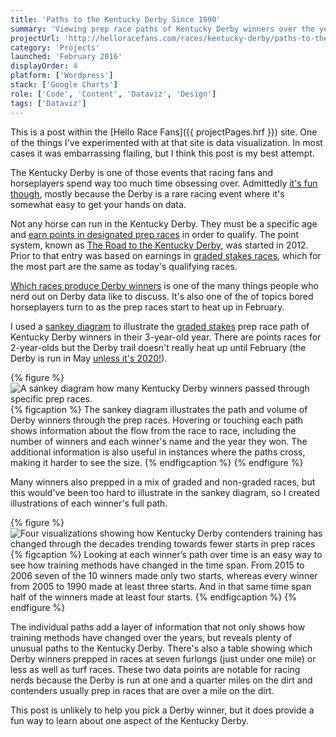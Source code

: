 ```yaml
---
title: 'Paths to the Kentucky Derby Since 1990'
summary: 'Viewing prep race paths of Kentucky Derby winners over the years.'
projectUrl: 'http://helloracefans.com/races/kentucky-derby/paths-to-the-kentucky-derby-since-1990/'
category: 'Projects'
launched: 'February 2016'
displayOrder: 4
platform: ['Wordpress']
stack: ['Google Charts']
role: ['Code', 'Content', 'Dataviz', 'Design']
tags: ['Dataviz']
---
```

This is a post within the [Hello Race Fans]({{ projectPages.hrf }}) site. One of the things I've experimented with at that site is data visualization. In most cases it was embarrassing flailing, but I think this post is my best attempt.

The Kentucky Derby is one of those events that racing fans and horseplayers spend way too much time obsessing over. Admittedly [it's fun though](http://helloracefans.com/handicapping/patterns/geek-out-mining-derby-data/), mostly because the Derby is a rare racing event where it's somewhat easy to get your hands on data.

Not any horse can run in the Kentucky Derby. They must be a specific age and [earn points in designated prep races](https://www.americasbestracing.net/lifestyle/2020-how-horses-qualify-the-kentucky-derby-beginners-guide) in order to qualify. The point system, known as [The Road to the Kentucky Derby](https://en.wikipedia.org/wiki/Road_to_the_Kentucky_Derby), was started in 2012. Prior to that entry was based on earnings in [graded stakes races](https://en.wikipedia.org/wiki/Graded_stakes_race), which for the most part are the same as today's qualifying races.

[Which races produce Derby winners](http://helloracefans.com/handicapping/patterns/the-major-prep-factor/) is one of the many things people who nerd out on Derby data like to discuss. It's also one of the of topics bored horseplayers turn to as the prep races start to heat up in February.

I used a [sankey diagram](https://en.wikipedia.org/wiki/Sankey_diagram) to illustrate the [graded stakes](https://en.wikipedia.org/wiki/Graded_stakes_race) prep race path of Kentucky Derby winners in their 3-year-old year. There are points races for 2-year-olds but the Derby trail doesn't really heat up until February (the Derby is run in May [unless it's 2020!](https://www.kentuckyderby.com/horses/news/churchill-downs-incorporated-announces-the-rescheduling-of-the-146th-kentucky-derby-from-may-2-2020-to-september-5-2020)).

{% figure %}
  <img src="/img/derby-paths-sankey.png" alt="A sankey diagram how many Kentucky Derby winners passed through specific prep races." loading="lazy" />
  {% figcaption %}
    The sankey diagram illustrates the path and volume of Derby winners through the prep races. Hovering or touching each path shows information about the flow from the race to race, including the number of winners and each winner's name and the year they won. The additional information is also useful in instances where the paths cross, making it harder to see the size.
  {% endfigcaption %}
{% endfigure %}


Many winners also prepped in a mix of graded and non-graded races, but this would've been too hard to illustrate in the sankey diagram, so I created illustrations of each winner's full path.

{% figure %}
  <img src="/img/derby-paths-individuals.svg" alt="Four visualizations showing how Kentucky Derby contenders training has changed through the decades trending towards fewer starts in prep races" loading="lazy" />
  {% figcaption %}
    Looking at each winner’s path over time is an easy way to see how training methods have changed in the time span. From 2015 to 2006 seven of the 10 winners made only two starts, whereas every winner from 2005 to 1990 made at least three starts. And in that same time span half of the winners made at least four starts.
  {% endfigcaption %}
{% endfigure %}

The individual paths add a layer of information that not only shows how training methods have changed over the years, but reveals plenty of unusual paths to the Kentucky Derby. There's also a table showing which Derby winners prepped in races at seven furlongs (just under one mile) or less as well as turf races. These two data points are notable for racing nerds because the Derby is run at one and a quarter miles on the dirt and contenders usually prep in races that are over a mile on the dirt.

This post is unlikely to help you pick a Derby winner, but it does provide a fun way to learn about one aspect of the Kentucky Derby.

